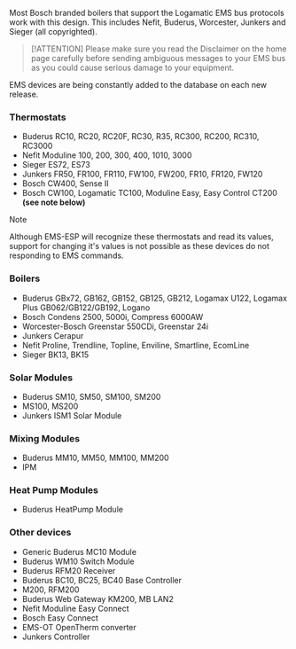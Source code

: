 Most Bosch branded boilers that support the Logamatic EMS bus protocols work with this design. This includes Nefit, Buderus, Worcester, Junkers and Sieger (all copyrighted).

> [!ATTENTION] Please make sure you read the Disclaimer on the home page carefully before sending ambiguous messages to your EMS bus as you could cause serious damage to your equipment.

EMS devices are being constantly added to the database on each new release.

### Thermostats

* Buderus RC10, RC20, RC20F, RC30, R35, RC300, RC200, RC310, RC3000
* Nefit Moduline 100, 200, 300, 400, 1010, 3000
* Sieger ES72, ES73
* Junkers FR50, FR100, FR110, FW100, FW200, FR10, FR120, FW120
* Bosch CW400, Sense II
* Bosch CW100, Logamatic TC100, Moduline Easy, Easy Control CT200  **(see note below)**

> [!NOTE]
> Although EMS-ESP will recognize these thermostats and read its values, support for changing it's values is not possible as these devices do not responding to EMS commands.

### Boilers

* Buderus GBx72, GB162, GB152, GB125, GB212, Logamax U122, Logamax Plus GB062/GB122/GB192, Logano
* Bosch Condens 2500, 5000i, Compress 6000AW
* Worcester-Bosch Greenstar 550CDi, Greenstar 24i
* Junkers Cerapur
* Nefit Proline, Trendline, Topline, Enviline, Smartline, EcomLine
* Sieger BK13, BK15

### Solar Modules

* Buderus SM10, SM50, SM100, SM200
* MS100, MS200
* Junkers ISM1 Solar Module

### Mixing Modules

* Buderus MM10, MM50, MM100, MM200
* IPM

### Heat Pump Modules

* Buderus HeatPump Module

### Other devices

* Generic Buderus MC10 Module
* Buderus WM10 Switch Module
* Buderus RFM20 Receiver
* Buderus BC10, BC25, BC40 Base Controller
* M200, RFM200
* Buderus Web Gateway KM200, MB LAN2
* Nefit Moduline Easy Connect
* Bosch Easy Connect
* EMS-OT OpenTherm converter
* Junkers Controller
